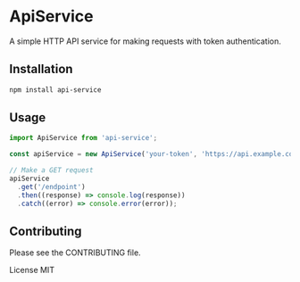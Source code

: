 # ApiService

A simple HTTP API service for making requests with token authentication.

## Installation

```bash
npm install api-service
```

## Usage

```typescript
import ApiService from 'api-service';

const apiService = new ApiService('your-token', 'https://api.example.com');

// Make a GET request
apiService
  .get('/endpoint')
  .then((response) => console.log(response))
  .catch((error) => console.error(error));
```

## Contributing

Please see the CONTRIBUTING file.

License
MIT
